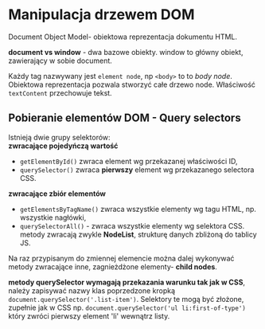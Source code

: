 # Manipulacja drzewem DOM
Document Object Model- obiektowa reprezentacja dokumentu HTML.

**document vs window** - dwa bazowe obiekty. window to główny obiekt, zawierający w sobie document.

Każdy tag nazwywany jest `element node`, np `<body>` to to *body node*. Obiektowa reprezentacja pozwala stworzyć całe drzewo node. Właściwość `textContent` przechowuje tekst.  

## Pobieranie elementów DOM - Query selectors
Istnieją dwie grupy selektorów:  
**zwracające pojedyńczą wartość**  
- `getElementById()` zwraca element wg przekazanej właściwości ID,
- `querySelector()` zwraca **pierwszy** element wg przekazanego selectora CSS.

**zwracające zbiór elementów**
- `getElementsByTagName()` zwraca wszystkie elementy wg tagu HTML, np. wszystkie nagłówki,
- `querySelectorAll()` - zwraca wszystkie elementy wg selektora CSS.
metody zwracają zwykle **NodeList**, strukturę danych zbliżoną do tablicy JS. 

Na raz przypisanym do zmiennej elemencie można dalej wykonywać metody zwracające inne, zagnieżdżone elementy- **child nodes**.

**metody querySelector wymagają przekazania warunku tak jak w CSS**, należy zapisywać nazwy klas poprzedzone kropką `document.querySelector('.list-item')`. Selektory te mogą być złożone, zupełnie jak w CSS np. `document.querySelector('ul li:first-of-type')` który zwróci pierwszy element 'li' wewnątrz listy. 